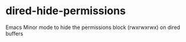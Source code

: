# dired-hide-permissions
Emacs Minor mode to hide the permissions block (rwxrwxrwx) on dired buffers
